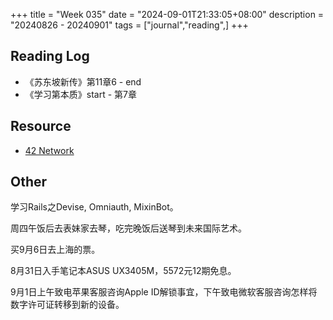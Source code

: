 +++
title = "Week 035"
date = "2024-09-01T21:33:05+08:00"
description = "20240826 - 20240901"
tags = ["journal","reading",]
+++

## Reading Log

* 《苏东坡新传》第11章6 - end
* 《学习第本质》start - 第7章

## Resource

* [42 Network](https://42network.org)

## Other

学习Rails之Devise, Omniauth, MixinBot。

周四午饭后去表妹家去琴，吃完晚饭后送琴到未来国际艺术。

买9月6日去上海的票。

8月31日入手笔记本ASUS UX3405M，5572元12期免息。

9月1日上午致电苹果客服咨询Apple ID解锁事宜，下午致电微软客服咨询怎样将数字许可证转移到新的设备。
